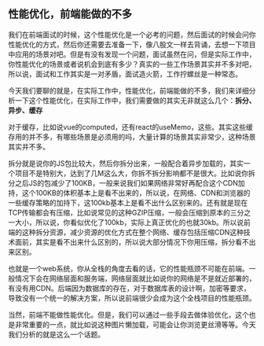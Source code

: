 ## 性能优化，前端能做的不多

我们在前端面试的时候，这个性能优化是一个必考的问题，然后面试的时候会问你性能优化的方式，然后你还需要去准备一下，像八股文一样去背诵，去想一下项目中应用的场景对吧。但是有没有发现一个问题，面试虽然在问，但是实际工作中，你性能优化的场景或者说机会到底有多少？真实的一些工作场景其实并不多对吧，所以说，面试和工作其实是一对矛盾，面试造火箭，工作拧螺丝是一种常态。

今天我们要聊的就是，在实际工作中，性能优化，前端能做的不多，我们来详细分析一下这个性能优化，在实际工作中，我们需要做的其实无非就这么几个：**拆分、异步、缓存**

对于缓存，比如说vue的computed，还有react的useMemo，这些。其实这些缓存用的并不多，有哪些场景是必须用的吗，大量计算的场景其实非常少，这种场景其实并不多。

拆分就是说你的JS包比较大，然后你拆分出来，一般配合着异步加载的，其实一个项目不是特别大，达到了几M这么大，你拆不拆分影响都不是很大。比如说你拆分之后JS的包减少了100KB，一般来说我们如果网络非常好再配合这个CDN加持，这个100KB的体积基本上是看不出来的，所以说，在网络、CDN和浏览器的一些缓存策略的加持下，这100kb基本上是看不出什么区别来的。还有就是现在TCP传输都会有压缩，比如说常见的这种GZIP压缩，一般会压缩到原本的三分之一大小，所以说，你看似优化了100kb，实际上真正优化的也就30kb。所以说前端的这种拆分资源，减少资源的优化方式在整个网络、缓存包括压缩CDN这种技术面前，其实是看不出来什么区别的，所以说大部分情况下你用压缩，拆分看不出来区别。

也就是一个web系统，你从全栈的角度去看的话，它的性能瓶颈不可能在前端。一般情况下会在网络层面和服务端，网络层面就比如说你的网络是不是就近部署的，有没有用CDN。后端因为数据库的存在，对于数据库表的设计啊，加密等要求，导致没有一个统一的解决方案，所以说前端很少会成为这个全栈项目的性能瓶颈。

当然，前端不能做性能优化。但是，我们可以通过一些手段去做体验优化，这个也是非常重要的一点，就比如说这种图片懒加载，可能会让你浏览更丝滑等等。今天我们分析的就是这么一个话题。

